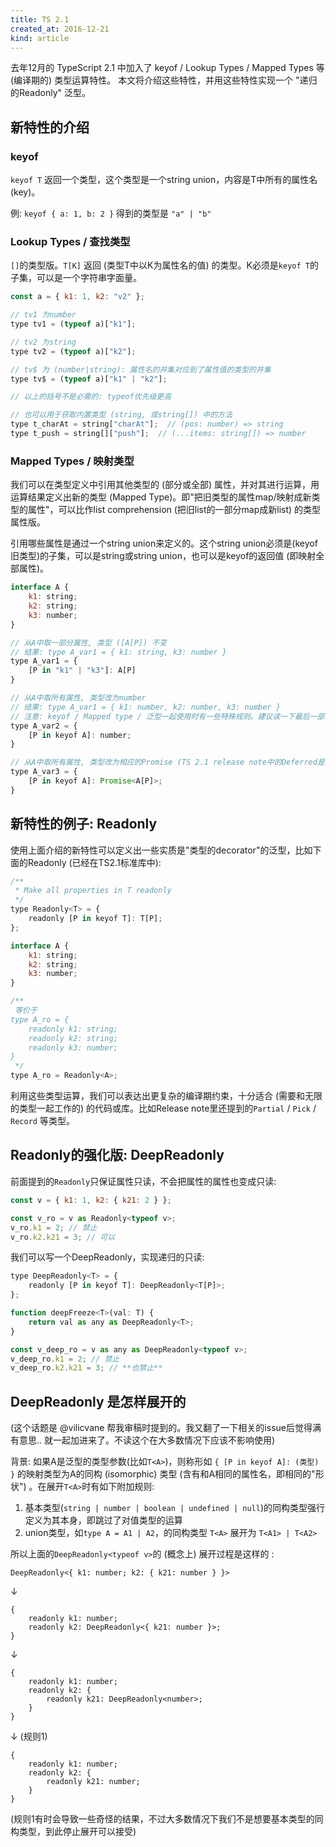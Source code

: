 ```yaml
---
title: TS 2.1
created_at: 2016-12-21
kind: article
---
```


去年12月的 TypeScript 2.1 中加入了 keyof / Lookup Types / Mapped Types 等 (编译期的) 类型运算特性。
本文将介绍这些特性，并用这些特性实现一个 "递归的Readonly" 泛型。

## 新特性的介绍

### keyof

`keyof T` 返回一个类型，这个类型是一个string union，内容是T中所有的属性名 (key)。

例: `keyof { a: 1, b: 2 }` 得到的类型是 `"a" | "b"`

### Lookup Types / 查找类型

`[]`的类型版。`T[K]` 返回 (类型T中以K为属性名的值) 的类型。K必须是`keyof T`的子集，可以是一个字符串字面量。

```javascript
const a = { k1: 1, k2: "v2" };

// tv1 为number
type tv1 = (typeof a)["k1"];

// tv2 为string
type tv2 = (typeof a)["k2"];

// tv$ 为 (number|string): 属性名的并集对应到了属性值的类型的并集
type tv$ = (typeof a)["k1" | "k2"];

// 以上的括号不是必需的: typeof优先级更高

// 也可以用于获取内置类型 (string, 或string[]) 中的方法
type t_charAt = string["charAt"];  // (pos: number) => string
type t_push = string[]["push"];  // (...items: string[]) => number
```

### Mapped Types / 映射类型

我们可以在类型定义中引用其他类型的 (部分或全部) 属性，并对其进行运算，用运算结果定义出新的类型 (Mapped Type)。即"把旧类型的属性map/映射成新类型的属性"，可以比作list comprehension (把旧list的一部分map成新list) 的类型属性版。

引用哪些属性是通过一个string union来定义的。这个string union必须是(keyof 旧类型)的子集，可以是string或string union，也可以是keyof的返回值 (即映射全部属性)。

```javascript
interface A {
    k1: string;
    k2: string;
    k3: number;
}

// 从A中取一部分属性, 类型 ([A[P]) 不变
// 结果: type A_var1 = { k1: string, k3: number }
type A_var1 = {
    [P in "k1" | "k3"]: A[P]
}

// 从A中取所有属性, 类型改为number
// 结果: type A_var1 = { k1: number, k2: number, k3: number }
// 注意: keyof / Mapped type / 泛型一起使用时有一些特殊规则。建议读一下最后一部分 "DeepReadonly 是怎样展开的"
type A_var2 = {
    [P in keyof A]: number;
}

// 从A中取所有属性, 类型改为相应的Promise (TS 2.1 release note中的Deferred是这个的泛型版)
type A_var3 = {
    [P in keyof A]: Promise<A[P]>;
}
```

## 新特性的例子: Readonly

使用上面介绍的新特性可以定义出一些实质是"类型的decorator"的泛型，比如下面的Readonly (已经在TS2.1标准库中):

```javascript
/**
 * Make all properties in T readonly
 */
type Readonly<T> = {
    readonly [P in keyof T]: T[P];
};

interface A {
    k1: string;
    k2: string;
    k3: number;
}

/**
 等价于
type A_ro = {
    readonly k1: string;
    readonly k2: string;
    readonly k3: number;
}
 */
type A_ro = Readonly<A>;
```

利用这些类型运算，我们可以表达出更复杂的编译期约束，十分适合 (需要和无限的类型一起工作的) 的代码或库。比如Release note里还提到的`Partial` / `Pick` / `Record` 等类型。

## Readonly的强化版: DeepReadonly

前面提到的`Readonly`只保证属性只读，不会把属性的属性也变成只读:

```javascript
const v = { k1: 1, k2: { k21: 2 } };

const v_ro = v as Readonly<typeof v>;
v_ro.k1 = 2; // 禁止
v_ro.k2.k21 = 3; // 可以
```

我们可以写一个DeepReadonly，实现递归的只读:

```javascript
type DeepReadonly<T> = {
    readonly [P in keyof T]: DeepReadonly<T[P]>;
};

function deepFreeze<T>(val: T) {
    return val as any as DeepReadonly<T>;
}

const v_deep_ro = v as any as DeepReadonly<typeof v>;
v_deep_ro.k1 = 2; // 禁止
v_deep_ro.k2.k21 = 3; // **也禁止**
```

## DeepReadonly 是怎样展开的

(这个话题是 @vilicvane 帮我审稿时提到的。我又翻了一下相关的issue后觉得满有意思.. 就一起加进来了。不读这个在大多数情况下应该不影响使用)

背景: 如果A是泛型的类型参数(比如`T<A>`)，则称形如 `{ [P in keyof A]: (类型) }` 的映射类型为A的同构 (isomorphic) 类型 (含有和A相同的属性名，即相同的"形状") 。在展开`T<A>`时有如下附加规则:

1. 基本类型(`string | number | boolean | undefined | null`)的同构类型强行定义为其本身，即跳过了对值类型的运算
2. union类型，如`type A = A1 | A2`，的同构类型 `T<A>` 展开为 `T<A1> | T<A2>`

所以上面的`DeepReadonly<typeof v>`的 (概念上) 展开过程是这样的 :

    DeepReadonly<{ k1: number; k2: { k21: number } }>

↓

    {
        readonly k1: number;
        readonly k2: DeepReadonly<{ k21: number }>;
    }

↓

    {
        readonly k1: number;
        readonly k2: {
            readonly k21: DeepReadonly<number>;
        }
    }

↓ (规则1)

    {
        readonly k1: number;
        readonly k2: {
            readonly k21: number;
        }
    }

(规则1有时会导致一些奇怪的结果，不过大多数情况下我们不是想要基本类型的同构类型，到此停止展开可以接受)

